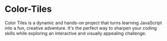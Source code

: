# Color-Tiles
Color Tiles is a dynamic and hands-on project that turns learning JavaScript into a fun, creative adventure. It's the perfect way to sharpen your coding skills while exploring an interactive and visually appealing challenge.
